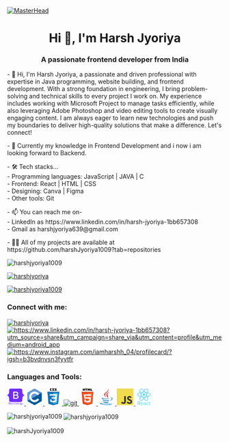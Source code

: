 [![MasterHead](https://miro.medium.com/v2/resize:fit:1358/1*AcHKo_tYTYxoeb-w6dKnrQ.gif)](https://rishavchanda.io)
<h1 align="center">Hi 👋, I'm Harsh Jyoriya</h1>
<h3 align="center">A passionate frontend developer from India</h3>
<img align="right" width="400px" src="https://img.freepik.com/free-photo/3d-render-little-boy-with-laptop-tools_1057-44642.jpg?t=st=1735638729~exp=1735642329~hmac=d34f29e4ae8bbfbcc892438ade5641afd028409ba35535e6d013d3b3da72f6bf&w=740" alt="" srcset="">
<p align="left">- 🔭 Hi, I'm Harsh Jyoriya, a passionate and driven professional with expertise in Java programming, website building, and frontend development. With a strong foundation in engineering, I bring problem-solving and technical skills to every project I work on. My experience includes working with Microsoft Project to manage tasks efficiently, while also leveraging Adobe Photoshop and video editing tools to create visually engaging content. I am always eager to learn new technologies and push my boundaries to deliver high-quality solutions that make a difference. Let's connect!
</p>
<p align="left">- 🌱 Currently my knowledge in Frontend Development and i now i am looking forward to Backend. </p>
<p align="left">- 🛠️ Tech stacks...<br>
    - Programming languages: JavaScript | JAVA | C <br>
    - Frontend: React | HTML | CSS <br>
    - Designing: Canva | Figma <br>
    - Other tools: Git </p>
<p align="left">- 📫 You can reach me on- <br>
    -  LinkedIn as https://www.linkedin.com/in/harsh-jyoriya-1bb657308<br>
    -  Gmail as harshjyoriya639@gmail.com</p>
<p align="left">- 👨‍💻 All of my projects are available at https://github.com/harshJyoriya1009?tab=repositories</p>
<p align="left"> <img src="https://komarev.com/ghpvc/?username=harshjyoriya1009&label=Profile%20views&color=0e75b6&style=flat" alt="harshjyoriya1009" /> </p>
<p align="left"> <a href="https://www.linkedin.com/in/harsh-jyoriya-1bb657308" target="blank"><img src="https://img.shields.io/twitter/follow/harshjyoriya?logo=twitter&style=for-the-badge" alt="harshjyoriya" /></a> </p>

<p align="left"> <a href="https://github.com/ryo-ma/github-profile-trophy"><img src="https://github-profile-trophy.vercel.app/?username=harshjyoriya1009" alt="harshjyoriya1009" /></a> </p>


<h3 align="left">Connect with me:</h3>
<p align="left">
<a href="https://twitter.com/harshjyoriya" target="blank"><img align="center" src="https://raw.githubusercontent.com/rahuldkjain/github-profile-readme-generator/master/src/images/icons/Social/twitter.svg" alt="harshjyoriya" height="30" width="40" /></a>
<a href="https://www.linkedin.com/in/harsh-jyoriya-1bb657308" target="blank"><img align="center" src="https://raw.githubusercontent.com/rahuldkjain/github-profile-readme-generator/master/src/images/icons/Social/linked-in-alt.svg" alt="https://www.linkedin.com/in/harsh-jyoriya-1bb657308?utm_source=share&utm_campaign=share_via&utm_content=profile&utm_medium=android_app" height="30" width="40" /></a>
<a href="https://instagram.com/https://www.instagram.com/iamharshh_04/profilecard/?igsh=b3bvdnvsn3fyytfr" target="blank"><img align="center" src="https://raw.githubusercontent.com/rahuldkjain/github-profile-readme-generator/master/src/images/icons/Social/instagram.svg" alt="https://www.instagram.com/iamharshh_04/profilecard/?igsh=b3bvdnvsn3fyytfr" height="30" width="40" /></a>
</p>

<h3 align="left">Languages and Tools:</h3>
<p align="left"> <a href="https://getbootstrap.com" target="_blank" rel="noreferrer"> <img src="https://raw.githubusercontent.com/devicons/devicon/master/icons/bootstrap/bootstrap-plain-wordmark.svg" alt="bootstrap" width="40" height="40"/> </a>
    <a href="https://www.cprogramming.com/" target="_blank" rel="noreferrer"> <img src="https://raw.githubusercontent.com/devicons/devicon/master/icons/c/c-original.svg" alt="c" width="40" height="40"/> </a>
    <a href="https://www.w3schools.com/css/" target="_blank" rel="noreferrer"> <img src="https://raw.githubusercontent.com/devicons/devicon/master/icons/css3/css3-original-wordmark.svg" alt="css3" width="40" height="40"/> </a>
    <a href="https://git-scm.com/" target="_blank" rel="noreferrer"> <img src="https://www.vectorlogo.zone/logos/git-scm/git-scm-icon.svg" alt="git" width="40" height="40"/> </a> 
    <a href="https://www.w3.org/html/" target="_blank" rel="noreferrer"> <img src="https://raw.githubusercontent.com/devicons/devicon/master/icons/html5/html5-original-wordmark.svg" alt="html5" width="40" height="40"/> </a>
    <a href="https://www.java.com" target="_blank" rel="noreferrer"> <img src="https://raw.githubusercontent.com/devicons/devicon/master/icons/java/java-original.svg" alt="java" width="40" height="40"/> </a>
    <a href="https://developer.mozilla.org/en-US/docs/Web/JavaScript" target="_blank" rel="noreferrer"> <img src="https://raw.githubusercontent.com/devicons/devicon/master/icons/javascript/javascript-original.svg" alt="javascript" width="40" height="40"/> </a>
    <a href="https://reactjs.org/" target="_blank" rel="noreferrer"> <img src="https://raw.githubusercontent.com/devicons/devicon/master/icons/react/react-original-wordmark.svg" alt="react" width="40" height="40"/> </a>
</p>

<p><img align="left" src="https://github-readme-stats.vercel.app/api/top-langs?username=harshjyoriya1009&show_icons=true&locale=en&layout=compact" alt="harshjyoriya1009" /></p>

<p>&nbsp;<img align="center" src="https://github-readme-stats.vercel.app/api?username=harshjyoriya1009&show_icons=true&locale=en" alt="harshjyoriya1009" /></p>

<p><img align="center" src="https://github-readme-streak-stats.herokuapp.com/?user=harshJyoriya1009&" alt="harshJyoriya1009" /></p>



